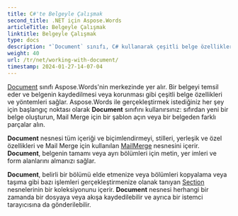 ```yaml
---
title: C#'te Belgeyle Çalışmak
second_title: .NET için Aspose.Words
articleTitle: Belgeyle Çalışmak
linktitle: Belgeyle Çalışmak
type: docs
description: "`Document` sınıfı, C# kullanarak çeşitli belge özellikleri ve yöntemleri sağlar. .NET için Aspose.Words ile gerçekleştirmek istediğiniz her şeyin başlangıç noktası olarak `Document` sınıfını kullanırsınız. `Document` nesnesi bir dosyaya veya akışa kaydedilebilir ve ayrıca bir tarayıcıya gönderilebilir."
weight: 40
url: /tr/net/working-with-document/
timestamp: 2024-01-27-14-07-04
---
```


[Document](https://reference.aspose.com/words/tr/net/aspose.words/document/) sınıfı Aspose.Words'nin merkezinde yer alır. Bir belgeyi temsil eder ve belgenin kaydedilmesi veya korunması gibi çeşitli belge özellikleri ve yöntemleri sağlar. Aspose.Words ile gerçekleştirmek istediğiniz her şey için başlangıç noktası olarak **Document** sınıfını kullanırsınız: sıfırdan yeni bir belge oluşturun, Mail Merge için bir şablon açın veya bir belgeden farklı parçalar alın.

**Document** nesnesi tüm içeriği ve biçimlendirmeyi, stilleri, yerleşik ve özel özellikleri ve Mail Merge için kullanılan [MailMerge](https://reference.aspose.com/words/tr/net/aspose.words.mailmerging/mailmerge/) nesnesini içerir. **Document**, belgenin tamamı veya ayrı bölümleri için metin, yer imleri ve form alanlarını almanızı sağlar.

**Document**, belirli bir bölümü elde etmenize veya bölümleri kopyalama veya taşıma gibi bazı işlemleri gerçekleştirmenize olanak tanıyan [Section](https://reference.aspose.com/words/tr/net/aspose.words/section/) nesnelerinin bir koleksiyonunu içerir. **Document** nesnesi herhangi bir zamanda bir dosyaya veya akışa kaydedilebilir ve ayrıca bir istemci tarayıcısına da gönderilebilir.
